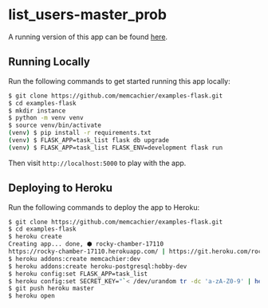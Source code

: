 # list_users-master_prob
A running version of this app can be
found [here](https://peaceful-fortress-02632.herokuapp.com).

## Running Locally

Run the following commands to get started running this app locally:

```sh
$ git clone https://github.com/memcachier/examples-flask.git
$ cd examples-flask
$ mkdir instance
$ python -m venv venv
$ source venv/bin/activate
(venv) $ pip install -r requirements.txt
(venv) $ FLASK_APP=task_list flask db upgrade
(venv) $ FLASK_APP=task_list FLASK_ENV=development flask run
```

Then visit `http://localhost:5000` to play with the app.

## Deploying to Heroku

Run the following commands to deploy the app to Heroku:

```sh
$ git clone https://github.com/memcachier/examples-flask.git
$ cd examples-flask
$ heroku create
Creating app... done, ⬢ rocky-chamber-17110
https://rocky-chamber-17110.herokuapp.com/ | https://git.heroku.com/rocky-chamber-17110.git
$ heroku addons:create memcachier:dev
$ heroku addons:create heroku-postgresql:hobby-dev
$ heroku config:set FLASK_APP=task_list
$ heroku config:set SECRET_KEY="`< /dev/urandom tr -dc 'a-zA-Z0-9' | head -c16`"
$ git push heroku master
$ heroku open
```
